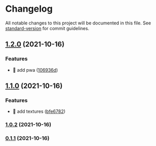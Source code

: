 # Changelog

All notable changes to this project will be documented in this file. See [standard-version](https://github.com/conventional-changelog/standard-version) for commit guidelines.

## [1.2.0](https://github.com/SushiWaUmai/Mandelbrot-Visualization/compare/v1.1.0...v1.2.0) (2021-10-16)


### Features

* :construction_worker: add pwa ([106936d](https://github.com/SushiWaUmai/Mandelbrot-Visualization/commit/106936d474edd399a79e5611924559203bdecc40))

## [1.1.0](https://github.com/SushiWaUmai/Mandelbrot-Visualization/compare/v1.0.2...v1.1.0) (2021-10-16)


### Features

* :lipstick: add textures ([bfe6782](https://github.com/SushiWaUmai/Mandelbrot-Visualization/commit/bfe67822b6fb71a64d2a2cbcea03df490744db87))

### [1.0.2](https://github.com/SushiWaUmai/Mandelbrot-Visualization/compare/v0.1.1...v1.0.2) (2021-10-16)

### [0.1.1](https://github.com/SushiWaUmai/Mandelbrot-Visualization/compare/v1.0.0...v0.1.1) (2021-10-16)

